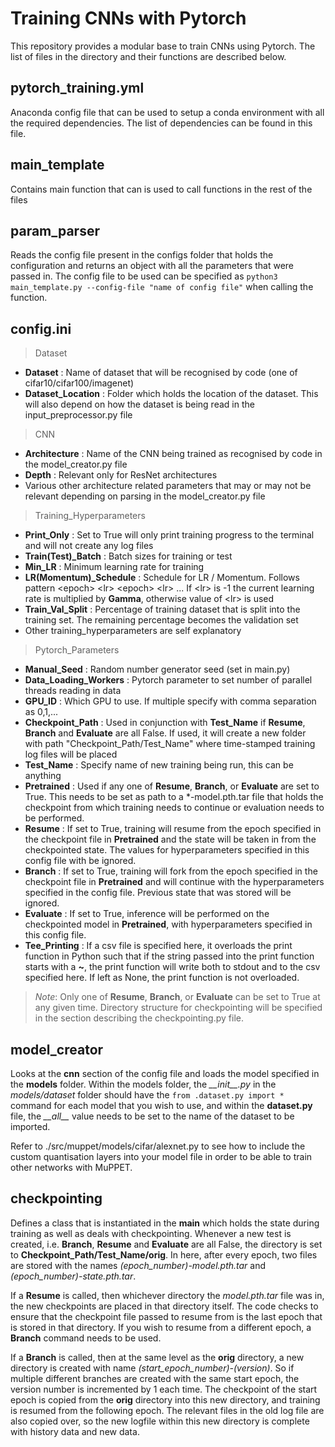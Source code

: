 **Training CNNs with Pytorch** 
==============================
This repository provides a modular base to train CNNs using Pytorch. The list of files in the directory and their functions are described below. 

pytorch\_training.yml
-----------------------
Anaconda config file that can be used to setup a conda environment with all the required dependencies. The list of dependencies can be found in this file.

main_template
-------------
Contains main function that can is used to call functions in the rest of the files 

param\_parser
------------------
Reads the config file present in the configs folder that holds the configuration and returns an object with all the parameters that were passed in. The config file to be used can be specified as `python3 main_template.py --config-file "name of config file"` when calling the function. 

config.ini
----------
> Dataset
- **Dataset** : Name of dataset that will be recognised by code (one of cifar10/cifar100/imagenet)
- **Dataset\_Location** : Folder which holds the location of the dataset. This will also depend on how the dataset is being read in the input\_preprocessor.py file

> CNN
- **Architecture** : Name of the CNN being trained as recognised by code in the model\_creator.py file
- **Depth** : Relevant only for ResNet architectures
- Various other architecture related parameters that may or may not be relevant depending on parsing in the model\_creator.py file

> Training\_Hyperparameters
- **Print\_Only** : Set to True will only print training progress to the terminal and will not create any log files 
- **Train(Test)\_Batch** : Batch sizes for training or test
- **Min_LR** : Minimum learning rate for training
- **LR(Momentum)\_Schedule** : Schedule for LR / Momentum. Follows pattern \<epoch\> \<lr\> \<epoch\> \<lr\> ... If \<lr\> is -1 the current learning rate is multiplied by **Gamma**, otherwise value of \<lr\> is used
- **Train\_Val\_Split** : Percentage of training dataset that is split into the training set. The remaining percentage becomes the validation set
- Other training\_hyperparameters are self explanatory 

> Pytorch\_Parameters
- **Manual\_Seed** : Random number generator seed (set in main.py)
- **Data\_Loading\_Workers** : Pytorch parameter to set number of parallel threads reading in data 
- **GPU\_ID** : Which GPU to use. If multiple specify with comma separation as 0,1,... 
- **Checkpoint\_Path** : Used in conjunction with **Test\_Name** if **Resume**, **Branch** and **Evaluate** are all False. If used, it will create a new folder with path "Checkpoint\_Path/Test\_Name" where time-stamped training log files will be placed 
- **Test\_Name** : Specify name of new training being run, this can be anything
- **Pretrained** : Used if any one of **Resume**, **Branch**, or **Evaluate** are set to True. This needs to be set as path to a \*-model.pth.tar file that holds the checkpoint from which training needs to continue or evaluation needs to be performed. 
- **Resume** : If set to True, training will resume from the epoch specified in the checkpoint file in **Pretrained** and the state will be taken in from the checkpointed state. The values for hyperparameters specified in this config file with be ignored. 
- **Branch** : If set to True, training will fork from the epoch specified in the checkpoint file in **Pretrained** and will continue with the hyperparameters specified in the config file. Previous state that was stored will be ignored. 
- **Evaluate** : If set to True, inference will be performed on the checkpointed model in **Pretrained**, with hyperparameters specified in this config file. 
- **Tee\_Printing** : If a csv file is specified here, it overloads the print function in Python such that if the string passed into the print function starts with a **~**, the print function will write both to stdout and to the csv specified here. If left as None, the print function is not overloaded. 


> *Note*: Only one of **Resume**, **Branch**, or **Evaluate** can be set to True at any given time. Directory structure for checkpointing will be specified in the section describing the checkpointing.py file.

model\_creator
--------------
Looks at the **cnn** section of the config file and loads the model specified in the **models** folder. Within the models folder, the *\_\_init\_\_.py* in the *models/dataset* folder should have the `from .dataset.py import *` command for each model that you wish to use, and within the **dataset.py** file, the *\_\_all\_\_* value needs to be set to the name of the dataset to be imported. 

Refer to ./src/muppet/models/cifar/alexnet.py to see how to include the custom quantisation layers into your model file in order to be able to train other networks with MuPPET. 

checkpointing
-------------
Defines a class that is instantiated in the **main** which holds the state during training as well as deals with checkpointing. 
Whenever a new test is created, i.e. **Branch**, **Resume** and **Evaluate** are all False, the directory is set to **Checkpoint\_Path/Test\_Name/orig**. In here, after every epoch, two files are stored with the names *(epoch\_number)-model.pth.tar* and *(epoch\_number)-state.pth.tar*. 

If a **Resume** is called, then whichever directory the *model.pth.tar* file was in, the new checkpoints are placed in that directory itself. The code checks to ensure that the checkpoint file passed to resume from is the last epoch that is stored in that directory. If you wish to resume from a different epoch, a **Branch** command needs to be used. 

If a **Branch** is called, then at the same level as the **orig** directory, a new directory is created with name *(start_epoch_number)-(version)*. So if multiple different branches are created with the same start epoch, the version number is incremented by 1 each time. The checkpoint of the start epoch is copied from the **orig** directory into this new directory, and training is resumed from the following epoch. The relevant files in the old log file are also copied over, so the new logfile within this new directory is complete with history data and new data. 
